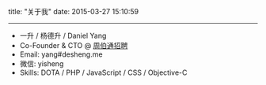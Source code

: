 title: "关于我"
date: 2015-03-27 15:10:59

---

- 一升 / 杨德升 / Daniel Yang
- Co-Founder & CTO @ [周伯通招聘](http://www.jobtong.com)
- Email: yang#desheng.me
- 微信: yisheng
- Skills: DOTA / PHP / JavaScript / CSS / Objective-C
